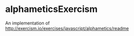 # alphameticsExercism
An implementation of http://exercism.io/exercises/javascript/alphametics/readme
